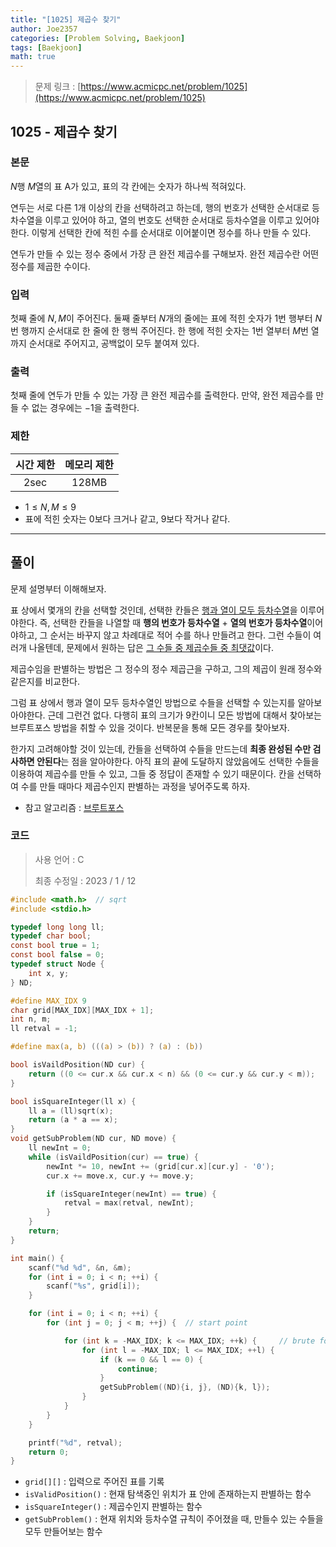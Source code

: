 ```yaml
---
title: "[1025] 제곱수 찾기"
author: Joe2357
categories: [Problem Solving, Baekjoon]
tags: [Baekjoon]
math: true
---
```


> 문제 링크 : [https://www.acmicpc.net/problem/1025](https://www.acmicpc.net/problem/1025)



## 1025 - 제곱수 찾기

### 본문

$N$행 $M$열의 표 A가 있고, 표의 각 칸에는 숫자가 하나씩 적혀있다.

연두는 서로 다른 1개 이상의 칸을 선택하려고 하는데, 행의 번호가 선택한 순서대로 등차수열을 이루고 있어야 하고, 열의 번호도 선택한 순서대로 등차수열을 이루고 있어야 한다. 이렇게 선택한 칸에 적힌 수를 순서대로 이어붙이면 정수를 하나 만들 수 있다.

연두가 만들 수 있는 정수 중에서 가장 큰 완전 제곱수를 구해보자. 완전 제곱수란 어떤 정수를 제곱한 수이다.



### 입력

첫째 줄에 $N, M$이 주어진다. 둘째 줄부터 $N$개의 줄에는 표에 적힌 숫자가 1번 행부터 $N$번 행까지 순서대로 한 줄에 한 행씩 주어진다. 한 행에 적힌 숫자는 1번 열부터 $M$번 열까지 순서대로 주어지고, 공백없이 모두 붙여져 있다.



### 출력

첫째 줄에 연두가 만들 수 있는 가장 큰 완전 제곱수를 출력한다. 만약, 완전 제곱수를 만들 수 없는 경우에는 $-1$을 출력한다.



### 제한

| 시간 제한 | 메모리 제한 |
| :-------: | :---------: |
|   2sec    |    128MB    |

- $1 \leq N, M \leq 9$
- 표에 적힌 숫자는 $0$보다 크거나 같고, $9$보다 작거나 같다.

---



## 풀이

문제 설명부터 이해해보자.

표 상에서 몇개의 칸을 선택할 것인데, 선택한 칸들은 <u>행과 열이 모두 등차수열</u>을 이루어야한다. 즉, 선택한 칸들을 나열할 때 **행의 번호가 등차수열** + **열의 번호가 등차수열**이어야하고, 그 순서는 바꾸지 않고 차례대로 적어 수를 하나 만들려고 한다. 그런 수들이 여러개 나올텐데, 문제에서 원하는 답은 <u>그 수들 중 제곱수들 중 최댓값</u>이다.

제곱수임을 판별하는 방법은 그 정수의 정수 제곱근을 구하고, 그의 제곱이 원래 정수와 같은지를 비교한다.

그럼 표 상에서 행과 열이 모두 등차수열인 방법으로 수들을 선택할 수 있는지를 알아보아야한다. 근데 그런건 없다. 다행히 표의 크기가 9칸이니 모든 방법에 대해서 찾아보는 브루트포스 방법을 취할 수 있을 것이다. 반복문을 통해 모든 경우를 찾아보자.

한가지 고려해야할 것이 있는데, 칸들을 선택하여 수들을 만드는데 **최종 완성된 수만 검사하면 안된다**는 점을 알아야한다. 아직 표의 끝에 도달하지 않았음에도 선택한 수들을 이용하여 제곱수를 만들 수 있고, 그들 중 정답이 존재할 수 있기 때문이다. 칸을 선택하여 수를 만들 때마다 제곱수인지 판별하는 과정을 넣어주도록 하자.

- 참고 알고리즘 : [브루트포스](https://en.wikipedia.org/wiki/Brute-force_search)

  

### 코드

> 사용 언어 : C  
>
> 최종 수정일 : 2023 / 1 / 12

```c
#include <math.h>  // sqrt
#include <stdio.h>

typedef long long ll;
typedef char bool;
const bool true = 1;
const bool false = 0;
typedef struct Node {
    int x, y;
} ND;

#define MAX_IDX 9
char grid[MAX_IDX][MAX_IDX + 1];
int n, m;
ll retval = -1;

#define max(a, b) (((a) > (b)) ? (a) : (b))

bool isVaildPosition(ND cur) {
    return ((0 <= cur.x && cur.x < n) && (0 <= cur.y && cur.y < m));
}

bool isSquareInteger(ll x) {
    ll a = (ll)sqrt(x);
    return (a * a == x);
}
void getSubProblem(ND cur, ND move) {
    ll newInt = 0;
    while (isVaildPosition(cur) == true) {
        newInt *= 10, newInt += (grid[cur.x][cur.y] - '0');
        cur.x += move.x, cur.y += move.y;

        if (isSquareInteger(newInt) == true) {
            retval = max(retval, newInt);
        }
    }
    return;
}

int main() {
    scanf("%d %d", &n, &m);
    for (int i = 0; i < n; ++i) {
        scanf("%s", grid[i]);
    }

    for (int i = 0; i < n; ++i) {
        for (int j = 0; j < m; ++j) {  // start point

            for (int k = -MAX_IDX; k <= MAX_IDX; ++k) {     // brute force
                for (int l = -MAX_IDX; l <= MAX_IDX; ++l) {
                    if (k == 0 && l == 0) {
                        continue;
                    }
                    getSubProblem((ND){i, j}, (ND){k, l});
                }
            }
        }
    }

    printf("%d", retval);
    return 0;
}
```

- `grid[][]` : 입력으로 주어진 표를 기록
- `isValidPosition()` : 현재 탐색중인 위치가 표 안에 존재하는지 판별하는 함수
- `isSquareInteger()` : 제곱수인지 판별하는 함수
- `getSubProblem()` : 현재 위치와 등차수열 규칙이 주어졌을 때, 만들수 있는 수들을 모두 만들어보는 함수
